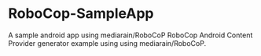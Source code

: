 # RoboCop-SampleApp
A sample android app using mediarain/RoboCoP
RoboCop Android Content Provider generator example using using mediarain/RoboCoP.
